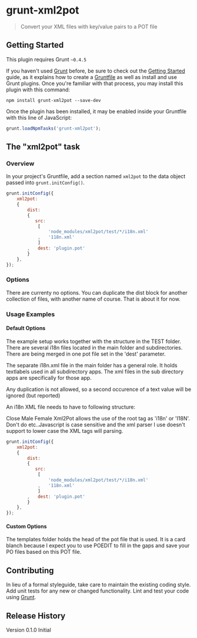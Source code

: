 # grunt-xml2pot

> Convert your XML files with key/value pairs to a POT file

## Getting Started
This plugin requires Grunt `~0.4.5`

If you haven't used [Grunt](http://gruntjs.com/) before, be sure to check out the [Getting Started](http://gruntjs.com/getting-started) guide, as it explains how to create a [Gruntfile](http://gruntjs.com/sample-gruntfile) as well as install and use Grunt plugins. Once you're familiar with that process, you may install this plugin with this command:

```shell
npm install grunt-xml2pot --save-dev
```

Once the plugin has been installed, it may be enabled inside your Gruntfile with this line of JavaScript:

```js
grunt.loadNpmTasks('grunt-xml2pot');
```

## The "xml2pot" task

### Overview
In your project's Gruntfile, add a section named `xml2pot` to the data object passed into `grunt.initConfig()`.

```js
grunt.initConfig({
    xml2pot:
    {
        dist:
        {
           src:
            [
                'node_modules/xml2pot/test/*/i18n.xml'
            ,   '118n.xml'
            ]
        ,   dest: 'plugin.pot'
        }
    },
});
```

### Options
There are currenty no options.
You can duplicate the dist block for another collection of files, with another name of course. That is about it for now.



### Usage Examples

#### Default Options
The example setup works together with the structure in the TEST folder. There are several i18n files located in the main folder and subdirectories.
There are being merged in one pot file set in the 'dest' parameter.

The separate i18n.xml file in the main folder has a general role. It holds textlabels used in all subdirectory apps. The xml files in the sub directory apps are specifically for those app.

Any duplication is not allowed, so a second occurence of a text value will be ignored (but reported)

An i18n XML file needs to have to following structure:
<?xml version="1.0" encoding="UTF-8" standalone="yes"?>
<i18n>
    <label value="iconClose">Close</label>
    <label value="male">Male</label>
    <label value="female">Female</label>
</i18n>
Xml2Pot allows the use of the root tag as 'i18n' or 'I18N'. Don't do <i18N></I18n> etc..Javascript is case sensitive and the xml parser I use doesn't support to lower case the XML tags will parsing.


```js
grunt.initConfig({
    xml2pot:
    {
        dist:
        {
           src:
            [
                'node_modules/xml2pot/test/*/i18n.xml'
            ,   '118n.xml'
            ]
        ,   dest: 'plugin.pot'
        }
    },
});
```

#### Custom Options
The templates folder holds the head of the pot file that is used. It is a card blanch because I expect you to use POEDIT to fill in the gaps and save your PO files based on this POT file.


## Contributing
In lieu of a formal styleguide, take care to maintain the existing coding style. Add unit tests for any new or changed functionality. Lint and test your code using [Grunt](http://gruntjs.com/).

## Release History
Version 0.1.0 Initial
